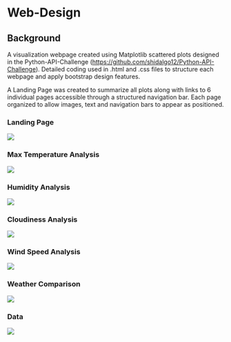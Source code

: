 # Web-Design

## Background

A visualization webpage created using Matplotlib scattered plots designed in the Python-API-Challenge (https://github.com/shidalgo12/Python-API-Challenge). Detailed coding used in .html and .css files to structure each webpage and apply bootstrap design features.  

A Landing Page was created to summarize all plots along with links to 6 individual pages accessible through a structured navigation bar.  Each page organized to allow images, text and navigation bars to appear as positioned.

### Landing Page

![](WebVisualizations/Images/Landing_Page.png)

### Max Temperature Analysis

![](WebVisualizations/Images/Max_Temp.png)

### Humidity Analysis

![](WebVisualizations/Images/Humidity.png)

### Cloudiness Analysis

![](WebVisualizations/Images/Cloudiness.png)

### Wind Speed Analysis

![](WebVisualizations/Images/Wind_Speed.png)

### Weather Comparison

![](WebVisualizations/Images/Comparison.png)

### Data

![](WebVisualizations/Images/Data.png)
